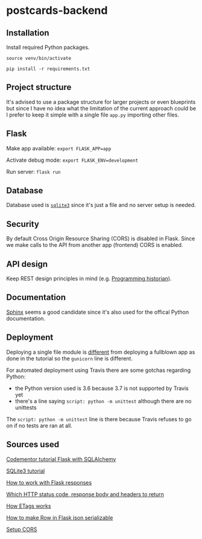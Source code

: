 # postcards-backend

## Installation

Install required Python packages.

`source venv/bin/activate`

`pip install -r requirements.txt`

## Project structure

It's advised to use a package structure for larger projects or even blueprints but since I have no idea what the limitation of the current approach could be I prefer to keep it simple with a single file `app.py` importing other files.

## Flask

Make app available: `export FLASK_APP=app`

Activate debug mode: `export FLASK_ENV=development`

Run server: `flask run`

## Database

Database used is [`sqlite3`](https://docs.python.org/3/library/sqlite3.html#module-sqlite3) since it's just a file and no server setup is needed.

## Security

By default Cross Origin Resource Sharing (CORS) is disabled in Flask. Since we make calls to the API from another app (frontend) CORS is enabled.

## API design

Keep REST design principles in mind (e.g. [Programming historian](https://programminghistorian.org/en/lessons/creating-apis-with-python-and-flask#api-design-principles)).

## Documentation

[Sphinx](http://www.sphinx-doc.org/) seems a good candidate since it's also used for the offical Python documentation.

## Deployment

Deploying a single file module is [different](https://stackoverflow.com/questions/50023430/deploying-flask-application-written-in-one-file-to-heroku) from deploying a fullblown app as done in the tutorial so the `gunicorn` line is different.

For automated deployment using Travis there are some gotchas regarding Python:

- the Python version used is 3.6 because 3.7 is not supported by Travis yet
- there's a line saying `script: python -m unittest` although there are no unittests

The `script: python -m unittest` line is there because Travis refuses to go on if no tests are ran at all.

## Sources used

[Codementor tutorial Flask with SQLAlchemy](https://www.codementor.io/garethdwyer/building-a-crud-application-with-flask-and-sqlalchemy-dm3wv7yu2)

[SQLite3 tutorial](https://docs.python.org/3/library/sqlite3.html)

[How to work with Flask responses](https://blog.miguelgrinberg.com/post/customizing-the-flask-response-class)

[Which HTTP status code, response body and headers to return](https://evertpot.com/http/201-created)

[How ETags works](https://www.logicbig.com/quick-info/web/etag-header.html)

[How to make Row in Flask json serializable](https://stackoverflow.com/questions/34715593/rows-returned-by-pyodbc-are-not-json-serializable)

[Setup CORS](https://flask-cors.readthedocs.io/en/latest/)
